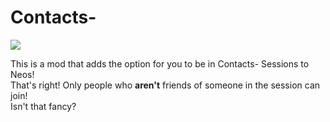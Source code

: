 # Contacts-

![](https://user-images.githubusercontent.com/60073468/227840108-37711ecf-eb04-4cbf-ab83-0013f762e183.png)

This is a mod that adds the option for you to be in Contacts- Sessions to Neos!  
That's right! Only people who **aren't** friends of someone in the session can join!  
Isn't that fancy?
